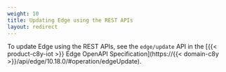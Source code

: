 ```yaml
---
weight: 10
title: Updating Edge using the REST APIs
layout: redirect
---
```


To update Edge using the REST APIs, see the `edge/update` API in the [{{< product-c8y-iot >}} Edge OpenAPI Specification](https://{{< domain-c8y >}}/api/edge/10.18.0/#operation/edgeUpdate).
